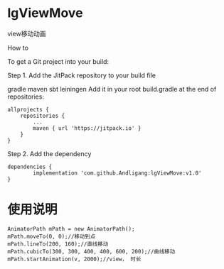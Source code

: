 # lgViewMove
view移动动画

How to

To get a Git project into your build:

Step 1. Add the JitPack repository to your build file

gradle
maven
sbt
leiningen
Add it in your root build.gradle at the end of repositories:

	allprojects {
		repositories {
			...
			maven { url 'https://jitpack.io' }
		}
	}
Step 2. Add the dependency

	dependencies {
	        implementation 'com.github.Andligang:lgViewMove:v1.0'
	}
	
# 使用说明

	AnimatorPath mPath = new AnimatorPath();
	mPath.moveTo(0, 0);//移动到点
	mPath.lineTo(200, 160);//直线移动
	mPath.cubicTo(300, 300, 400, 400, 600, 200);//曲线移动
	mPath.startAnimation(v, 2000);//view， 时长
